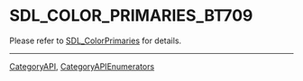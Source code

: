 # SDL_COLOR_PRIMARIES_BT709

Please refer to [SDL_ColorPrimaries](SDL_ColorPrimaries) for details.

----
[CategoryAPI](CategoryAPI), [CategoryAPIEnumerators](CategoryAPIEnumerators)

